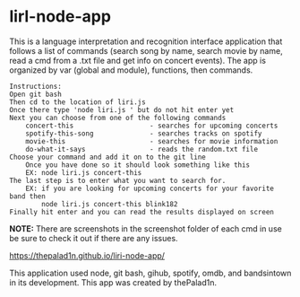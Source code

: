 # lirl-node-app
This is a language interpretation and recognition interface application that follows a list of commands (search song by name, 
search movie by name, read a cmd from a .txt file and get info on concert events).
The app is organized by var (global and module), functions, then commands.

    Instructions:
    Open git bash
    Then cd to the location of liri.js
    Once there type 'node liri.js ' but do not hit enter yet
    Next you can choose from one of the following commands
        concert-this                   - searches for upcoming concerts
        spotify-this-song              - searches tracks on spotify
        movie-this                     - searches for movie information
        do-what-it-says                - reads the random.txt file
    Choose your command and add it on to the git line
        Once you have done so it should look something like this
        EX: node liri.js concert-this
    The last step is to enter what you want to search for.
        EX: if you are looking for upcoming concerts for your favorite band then
            node liri.js concert-this blink182
    Finally hit enter and you can read the results displayed on screen
    
**NOTE:** There are screenshots in the screenshot folder of each cmd in use be sure
to check it out if there are any issues.

https://thepalad1n.github.io/liri-node-app/

This application used node, git bash, gihub, spotify, omdb, and bandsintown in its development.
This app was created by thePalad1n.